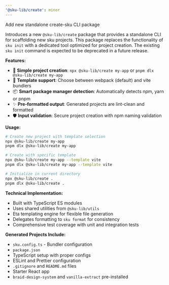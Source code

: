 ```yaml
---
'@sku-lib/create': minor
---
```


Add new standalone create-sku CLI package

Introduces a new `@sku-lib/create` package that provides a standalone CLI for scaffolding new sku projects. This package replaces the functionality of `sku init` with a dedicated tool optimized for project creation. The existing `sku init` command is expected to be deprecated in a future release.

**Features:**
- 🚀 **Simple project creation**: `npx @sku-lib/create my-app` or `pnpm dlx @sku-lib/create my-app`
- 🔧 **Template support**: Choose between webpack (default) and vite bundlers
- 📦 **Smart package manager detection**: Automatically detects npm, yarn or pnpm
- ✨ **Pre-formatted output**: Generated projects are lint-clean and formatted
- 🛡️ **Input validation**: Secure project creation with npm naming validation

**Usage:**
```bash
# Create new project with template selection
npx @sku-lib/create my-app
pnpm dlx @sku-lib/create my-app

# Create with specific template
npx @sku-lib/create my-app --template vite
pnpm dlx @sku-lib/create my-app --template vite

# Initialize in current directory
npx @sku-lib/create .
pnpm dlx @sku-lib/create .
```

**Technical Implementation:**
- Built with TypeScript ES modules
- Uses shared utilities from `@sku-lib/utils`
- Eta templating engine for flexible file generation
- Delegates formatting to `sku format` for consistency
- Comprehensive test coverage with unit and integration tests

**Generated Projects Include:**
- `sku.config.ts` - Bundler configuration
- `package.json`
- TypeScript setup with proper configs
- ESLint and Prettier configuration
- `.gitignore` and `README.md` files
- Starter React app
- `braid-design-system` and `vanilla-extract` pre-installed
